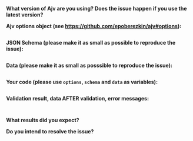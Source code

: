 <!--
Please review Frequently Asked Questions: https://github.com/epoberezkin/ajv/blob/master/FAQ.md

I would really appreciate the time you spend providing all the information and reducing both your schema and data to the smallest possible size when they still have the issue.

This template is for bug reports. For other issues please use:

- a new feature/improvement: http://epoberezkin.github.io/ajv/contribute.html#changes
- compatibility issues: http://epoberezkin.github.io/ajv/contribute.html#compatibility
- JSON-Schema standard: http://epoberezkin.github.io/ajv/contribute.html#json-schema
-->

**What version of Ajv are you using? Does the issue happen if you use the latest version?**



**Ajv options object (see https://github.com/epoberezkin/ajv#options):**

```javascript


```


**JSON Schema (please make it as small as possible to reproduce the issue):**

```json


```


**Data (please make it as small as posssible to reproduce the issue):**

```json


```


**Your code (please use `options`, `schema` and `data` as variables):**

```javascript


```

<!--
It would help if you post a working code sample in Tonic notebook and include the link here. You can clone this notebook: https://tonicdev.com/esp/ajv-issue-temlate.
-->


**Validation result, data AFTER validation, error messages:**

```


```

**What results did you expect?**


**Do you intend to resolve the issue?**
